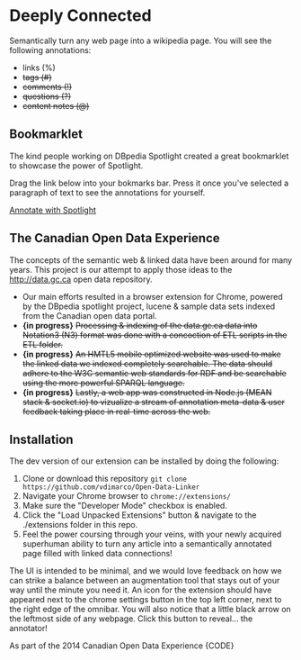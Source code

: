 Deeply Connected
================

Semantically turn any web page into a wikipedia page. You will see the following annotations: 

* links (%)
* ~~tags (#)~~
* ~~comments (!)~~
* ~~questions (?)~~
* ~~content notes (@)~~

Bookmarklet
-------------

The kind people working on DBpedia Spotlight created a great bookmarklet to showcase the power of Spotlight. 

Drag the link below into your bokmarks bar. Press it once you've selected a paragraph of text to see the annotations for yourself.

<a href="javascript:function se(d) {return d.selection ? d.selection.createRange().text : d.getSelection()} s = se(document); for (i=0; i<frames.length && !s; i++) s = se(frames[i].document); if (!s || s=='') s = prompt('Enter text to annotate with DBpedia Spotlight',''); open('http://dbpedia-spotlight.github.com/demo/index.html' + (s ? '?execute=yes&client=bookmarklet&text=' + encodeURIComponent(s) : '')).focus();">Annotate with Spotlight</a>

The Canadian Open Data Experience
-------------------------------

The concepts of the semantic web & linked data have been around for many years. This project is our attempt to apply those ideas to the http://data.gc.ca open data repository. 

* Our main efforts resulted in a browser extension for Chrome, powered by the DBpedia spotlight project, lucene & sample data sets indexed from the Canadian open data portal. 
* __{in progress}__ ~~Processing & indexing of the data.gc.ca data into Notation3 (N3) format was done with a concoction of ETL scripts in the ETL folder.~~ 
* __{in progress}__ ~~An HMTL5 mobile optimized website was used to make the linked data we indexed completely searchable. The data should adhere to the W3C semantic web standards for RDF and be searchable using the more powerful SPARQL language.~~
* __{in progress}__ ~~Lastly, a web app was constructed in Node.js (MEAN stack & socket.io) to vizualize a stream of annotation meta-data & user feedback taking place in real-time across the web.~~


Installation
-----------
The dev version of our extension can be installed by doing the following:
  1. Clone or download this repository `git clone https://github.com/vdimarco/Open-Data-Linker`
  2. Navigate your Chrome browser to `chrome://extensions/`
  3. Make sure the "Developer Mode" checkbox is enabled. 
  4. Click the "Load Unpacked Extensions" button & navigate to the ./extensions folder in this repo.
  5. Feel the power coursing through your veins, with your newly acquired superhuman ability to turn any article into a semantically annotated page filled with linked data connections! 

The UI is intended to be minimal, and we would love feedback on how we can strike a balance between an augmentation tool that stays out of your way until the minute you need it. An icon for the extension should have appeared next to the chrome settings button in the top left corner, next to the right edge of the omnibar. You will also notice that a little black arrow on the leftmost side of any webpage. Click this button to reveal... the annotator!

As part of the 2014 Canadian Open Data Experience {CODE} 
